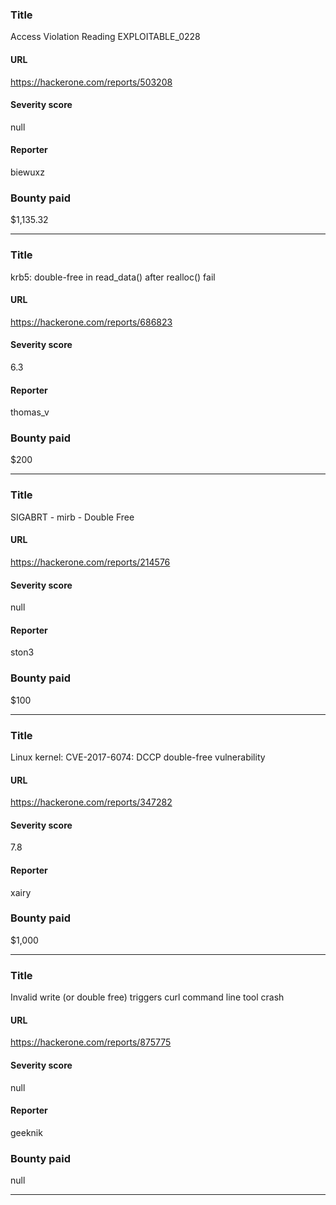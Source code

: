 ### Title
Access Violation Reading EXPLOITABLE_0228
#### URL 
https://hackerone.com/reports/503208
#### Severity score
null
#### Reporter 
biewuxz
### Bounty paid
$1,135.32


---


### Title
krb5: double-free in read_data() after realloc() fail
#### URL 
https://hackerone.com/reports/686823
#### Severity score
6.3
#### Reporter 
thomas_v
### Bounty paid
$200


---


### Title
SIGABRT - mirb - Double Free
#### URL 
https://hackerone.com/reports/214576
#### Severity score
null
#### Reporter 
ston3
### Bounty paid
$100


---


### Title
Linux kernel: CVE-2017-6074: DCCP double-free vulnerability
#### URL 
https://hackerone.com/reports/347282
#### Severity score
7.8
#### Reporter 
xairy
### Bounty paid
$1,000


---


### Title
Invalid write (or double free) triggers curl command line tool crash
#### URL 
https://hackerone.com/reports/875775
#### Severity score
null
#### Reporter 
geeknik
### Bounty paid
null


---


